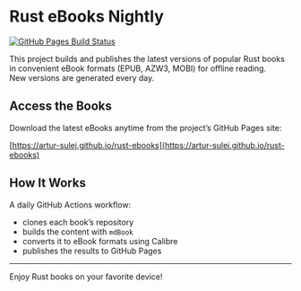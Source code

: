 # Rust eBooks Nightly

[![GitHub Pages Build Status](https://github.com/Artur-Sulej/rust-ebooks/actions/workflows/publish.yml/badge.svg)](https://github.com/Artur-Sulej/rust-ebooks/actions/workflows/publish.yml)

This project builds and publishes the latest versions of popular Rust books in convenient eBook formats (EPUB, AZW3, MOBI) for offline reading.  
New versions are generated every day.

## Access the Books

Download the latest eBooks anytime from the project’s GitHub Pages site:

[https://artur-sulej.github.io/rust-ebooks](https://artur-sulej.github.io/rust-ebooks)

## How It Works

A daily GitHub Actions workflow:

- clones each book’s repository
- builds the content with `mdBook`
- converts it to eBook formats using Calibre
- publishes the results to GitHub Pages

---

Enjoy Rust books on your favorite device!